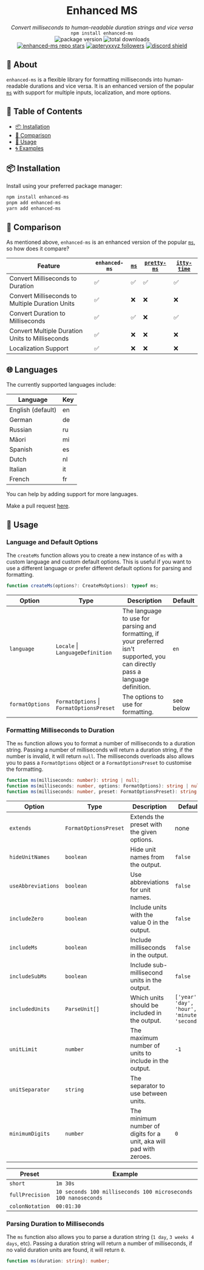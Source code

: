 <div align='center'>
  <h1><strong>Enhanced MS</strong></h1>
  <i>Convert milliseconds to human-readable duration strings and vice versa</i><br>
  <code>npm install enhanced-ms</code>
</div>

<div align='center'>
  <img alt='package version' src='https://img.shields.io/npm/v/enhanced-ms?label=version'>
  <img alt='total downloads' src='https://img.shields.io/npm/dt/enhanced-ms'>
  <br>
  <a href='https://github.com/apteryxxyz/enhanced-ms'><img alt='enhanced-ms repo stars' src='https://img.shields.io/github/stars/apteryxxyz/enhanced-ms?style=social'></a>
  <a href='https://github.com/apteryxxyz'><img alt='apteryxxyz followers' src='https://img.shields.io/github/followers/apteryxxyz?style=social'></a>
  <a href='https://discord.gg/JKBvGndjDx'><img src='https://discordapp.com/api/guilds/829836158007115806/widget.png?style=shield' alt='discord shield'/></a>
</div>

## 🤔 About

`enhanced-ms` is a flexible library for formatting milliseconds into human-readable durations and vice versa. It is an enhanced version of the popular [`ms`](https://www.npmjs.com/package/ms) with support for multiple inputs, localization, and more options.

## 🏓 Table of Contents

- [📦 Installation](#-installation)
- [🧭 Comparison](#-comparison)
- [🚀 Usage](#-usage)
- [🌀 Examples](#-examples)

## 📦 Installation

Install using your preferred package manager:

```bash
npm install enhanced-ms
pnpm add enhanced-ms
yarn add enhanced-ms
```

## 🧭 Comparison

As mentioned above, `enhanced-ms` is an enhanced version of the popular [`ms`](https://www.npmjs.com/package/ms), so how does it compare?

| Feature                                         | `enhanced-ms` | [`ms`](https://www.npmjs.com/package/ms) | [`pretty-ms`](https://www.npmjs.com/package/pretty-ms) | [`itty-time`](https://www.npmjs.com/package/itty-time) |
| ----------------------------------------------- | ------------- | ---------------------------------------- | ------------------------------------------------------ | ------------------------------------------------------ |
| Convert Milliseconds to Duration                | ✅            | ✅                                       | ✅                                                     | ✅                                                     |
| Convert Milliseconds to Multiple Duration Units | ✅            | ❌                                       | ❌                                                     | ❌                                                     |
| Convert Duration to Milliseconds                | ✅            | ✅                                       | ❌                                                     | ✅                                                     |
| Convert Multiple Duration Units to Milliseconds | ✅            | ❌                                       | ❌                                                     | ❌                                                     |
| Localization Support                            | ✅            | ❌                                       | ❌                                                     | ❌                                                     |

## 🌐 Languages

The currently supported languages include:

| Language          | Key |
| ----------------- | --- |
| English (default) | en  |
| German            | de  |
| Russian           | ru  |
| Māori             | mi  |
| Spanish           | es  |
| Dutch             | nl  |
| Italian           | it  |
| French            | fr  |

You can help by adding support for more languages.

Make a pull request [here](https://github.com/apteryxxyz/enhanced-ms/tree/main/src/languages).

## 🚀 Usage

### Language and Default Options

The `createMs` function allows you to create a new instance of `ms` with a custom language and custom default options. This is useful if you want to use a different language or prefer different default options for parsing and formatting.

```ts
function createMs(options?: CreateMsOptions): typeof ms;
```

| Option          | Type                                     | Description                                                                                                                     | Default   |
| --------------- | ---------------------------------------- | ------------------------------------------------------------------------------------------------------------------------------- | --------- |
| `language`      | `Locale` \| `LanguageDefinition`         | The language to use for parsing and formatting, if your preferred isn't supported, you can directly pass a language definition. | `en`      |
| `formatOptions` | `FormatOptions` \| `FormatOptionsPreset` | The options to use for formatting.                                                                                              | see below |

### Formatting Milliseconds to Duration

The `ms` function allows you to format a number of milliseconds to a duration string. Passing a number of milliseconds will return a duration string, if the number is invalid, it will return `null`. The milliseconds overloads also allows you to pass a `FormatOptions` object or a `FormatOptionsPreset` to customise the formatting.

```ts
function ms(milliseconds: number): string | null;
function ms(milliseconds: number, options: FormatOptions): string | null;
function ms(milliseconds: number, preset: FormatOptionsPreset): string | null;
```

| Option             | Type                  | Description                                                        | Default                                       |
| ------------------ | --------------------- | ------------------------------------------------------------------ | --------------------------------------------- |
| `extends`          | `FormatOptionsPreset` | Extends the preset with the given options.                         | none                                          |
| `hideUnitNames`    | `boolean`             | Hide unit names from the output.                                   | `false`                                       |
| `useAbbreviations` | `boolean`             | Use abbreviations for unit names.                                  | `false`                                       |
| `includeZero`      | `boolean`             | Include units with the value 0 in the output.                      | `false`                                       |
| `includeMs`        | `boolean`             | Include milliseconds in the output.                                | `false`                                       |
| `includeSubMs`     | `boolean`             | Include sub-millisecond units in the output.                       | `false`                                       |
| `includedUnits`    | `ParseUnit[]`         | Which units should be included in the output.                      | `['year', 'day', 'hour', 'minute', 'second']` |
| `unitLimit`        | `number`              | The maximum number of units to include in the output.              | `-1`                                          |
| `unitSeparator`    | `string`              | The separator to use between units.                                | ` `                                           |
| `minimumDigits`    | `number`              | The minimum number of digits for a unit, aka will pad with zeroes. | `0`                                           |

| Preset          | Example                                                        |
| --------------- | -------------------------------------------------------------- |
| `short`         | `1m 30s`                                                       |
| `fullPrecision` | `10 seconds 100 milliseconds 100 microseconds 100 nanoseconds` |
| `colonNotation` | `00:01:30`                                                     |

### Parsing Duration to Milliseconds

The `ms` function also allows you to parse a duration string (`1 day`, `3 weeks 4 days`, etc). Passing a duration string will return a number of milliseconds, if no valid duration units are found, it will return `0`.

```ts
function ms(duration: string): number;
```
